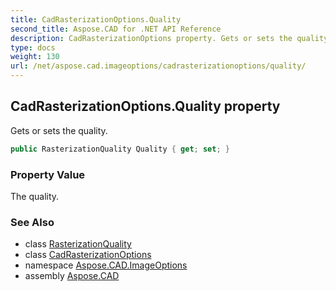 ```yaml
---
title: CadRasterizationOptions.Quality
second_title: Aspose.CAD for .NET API Reference
description: CadRasterizationOptions property. Gets or sets the quality
type: docs
weight: 130
url: /net/aspose.cad.imageoptions/cadrasterizationoptions/quality/
---
```

## CadRasterizationOptions.Quality property

Gets or sets the quality.

```csharp
public RasterizationQuality Quality { get; set; }
```

### Property Value

The quality.

### See Also

* class [RasterizationQuality](../../rasterizationquality/)
* class [CadRasterizationOptions](../)
* namespace [Aspose.CAD.ImageOptions](../../../aspose.cad.imageoptions/)
* assembly [Aspose.CAD](../../../)


